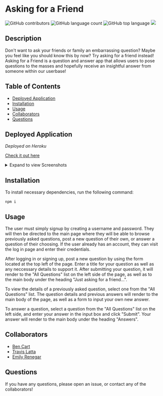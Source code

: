 # Asking for a Friend

![GitHub contributors](https://img.shields.io/github/contributors/Bmcart3/Asking_for_a_friend?style=plastic&color=ff69b4)
![GitHub language count](https://img.shields.io/github/languages/count/Bmcart3/Asking_for_a_friend?style=plastic)
![GitHub top language](https://img.shields.io/github/languages/top/Bmcart3/Asking_for_a_friend?style=plastic)
![](https://img.shields.io/badge/npm-express-yellow)

## Description

Don't want to ask your friends or family an embarrassing question? Maybe you feel like you should know this by now? Try asking for a friend instead!
Asking for a Friend is a question and answer app that allows users to pose questions to the masses and hopefully receive an insightful answer from someone within our userbase!


## Table of Contents

- [Deployed Application](#Deployed&nbsp;Application)
- [Installation](#Installation)
- [Usage](#Usage)
- [Collaborators](#Collaborators)
- [Questions](#Questions)

## Deployed Application

_Deployed on Heroku_

[Check it out here](https://askingforafriend.herokuapp.com/)

<details>
        <summary markdown="span">Expand to view Screenshots</summary>

_Home page_
![](public/assets/img/AFAF_Home.png)

_Questions page_
![](public/assets/img/AFAF_questions.PNG)

_Mobile responsive design_

<img src="public/assets/img/AFAF_mobile_1.PNG" width="250">

<img src="public/assets/img/AFAF_mobile_2.PNG" width="250">

<img src="public/assets/img/AFAF_mobile_3.PNG" width="250">

</details>


## Installation 

To install necessary dependencies, run the following command:

    npm i

## Usage

The user must simply signup by creating a username and password. They will then be directed to the main page where they will be able to browse previously asked questions, post a new question of their own, or answer a question of their choosing. If the user already has an account, they can visit the log in page and enter their credentials.

After logging in or signing up, post a new question by using the form located at the top left of the page. Enter a title for your question as well as any neccessary details to support it. After submitting your question, it will render to the "All Questions" list on the left side of the page, as well as to the main body under the heading "Just asking for a friend...".

To view the details of a previously asked question, select one from the "All Questions" list. The question details and previous answers will render to the main body of the page, as well as a form to input your own new answer. 

To answer a question, select a question from the "All Questions" list on the left side, and enter your answer in the input box and click "Submit". Your answer will render to the main body under the heading "Answers".

## Collaborators

- [Ben Cart](https://github.com/Bmcart3)
- [Travis Latta](https://github.com/tlatta13)
- [Emily Renegar](https://github.com/egrenegar)

## Questions

If you have any questions, please open an issue, or contact any of the collaborators!